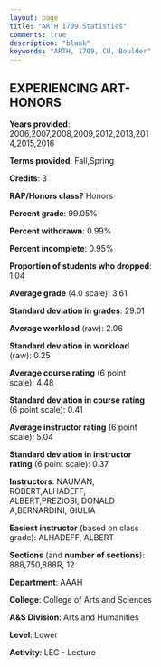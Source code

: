 ```yaml
---
layout: page
title: "ARTH 1709 Statistics"
comments: true
description: "blank"
keywords: "ARTH, 1709, CU, Boulder"
--- 
```

<head>
<script src="https://ajax.googleapis.com/ajax/libs/jquery/2.1.3/jquery.min.js"></script>
<script src="https://dl.dropboxusercontent.com/s/pc42nxpaw1ea4o9/highcharts.js?dl=0"></script>
<!-- <script src="../assets/js/highcharts.js"></script> -->
<style type="text/css">@font-face {
	font-family: "Bebas Neue";
	src: url(https://www.filehosting.org/file/details/544349/BebasNeue%20Regular.otf) format("opentype");
	}
	h1.Bebas { 
		font-family: "Bebas Neue", Verdana, Tahoma;
	}
</style>
</head>
<body>
	<div id="container" style="float: right; width: 45%; height: 88%; margin-left: 2.5%; margin-right: 2.5%;"></div>
	<script language="JavaScript">
		$(document).ready(function() {
		var chart = {type: 'column'};
		var title = {text: 'Grade Distribution'};
		var xAxis = {categories: ['A','B','C','D','F'],crosshair: true};
		var yAxis = {min: 0,title: {text: 'Percentage'}};
		var tooltip = {headerFormat: '<center><b><span style="font-size:20px">{point.key}</span></b></center>',
		               pointFormat: '<td style="padding:0"><b>{point.y:.1f}%</b></td>',
		               footerFormat: '</table>',shared: true,useHTML: true};
		var plotOptions = {column: {pointPadding: 0.0,borderWidth: 0}};  
		var credits = {enabled: false};var series= [{name: 'Percent',data: [71.81,23.94,2.66,0.53,1.06,]}];
		var json = {};
		json.chart = chart;
		json.title = title;
		json.tooltip = tooltip;
		json.xAxis = xAxis;
		json.yAxis = yAxis;  
		json.series = series;
		json.plotOptions = plotOptions;  
		json.credits = credits;
		$('#container').highcharts(json);
	});
	</script>
</body>
			   
## EXPERIENCING ART-HONORS

**Years provided**: 2006,2007,2008,2009,2012,2013,2014,2015,2016

**Terms provided**: Fall,Spring

**Credits**: 3

**RAP/Honors class?** Honors

**Percent grade**: 99.05%

**Percent withdrawn**: 0.99%

**Percent incomplete**: 0.95%

**Proportion of students who dropped**: 1.04

**Average grade** (4.0 scale): 3.61

**Standard deviation in grades**: 29.01

**Average workload** (raw): 2.06

**Standard deviation in workload** (raw): 0.25

**Average course rating** (6 point scale): 4.48

**Standard deviation in course rating** (6 point scale): 0.41

**Average instructor rating** (6 point scale): 5.04

**Standard deviation in instructor rating** (6 point scale): 0.37

**Instructors**: NAUMAN, ROBERT,ALHADEFF, ALBERT,PREZIOSI, DONALD A,BERNARDINI, GIULIA

**Easiest instructor** (based on class grade): ALHADEFF, ALBERT

**Sections** (and **number of sections**): 888,750,888R, 12

**Department**: AAAH

**College**: College of Arts and Sciences

**A&S Division**: Arts and Humanities

**Level**: Lower

**Activity**: LEC - Lecture